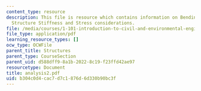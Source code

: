 ```yaml
---
content_type: resource
description: This file is resource which contains information on Bending, Torsion,
  Structure Stiffness and Stress considerations.
file: /media/courses/1-101-introduction-to-civil-and-environmental-engineering-design-i-fall-2006/b304c0d4cac7d7c1876d6d330b90bc3f_analysis2.pdf
file_type: application/pdf
learning_resource_types: []
ocw_type: OCWFile
parent_title: Structures
parent_type: CourseSection
parent_uid: d588dff9-8a1b-2022-8c19-f23ffd42ae97
resourcetype: Document
title: analysis2.pdf
uid: b304c0d4-cac7-d7c1-876d-6d330b90bc3f
---
```

